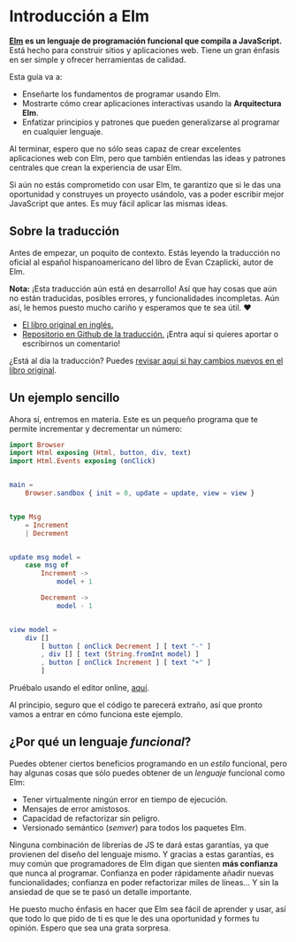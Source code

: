 # Introducción a Elm

**[Elm](https://elm-lang.org/) es un lenguaje de programación funcional que compila a JavaScript.** Está hecho para construir sitios y aplicaciones web. Tiene un gran énfasis en ser simple y ofrecer herramientas de calidad.

Esta guía va a:

- Enseñarte los fundamentos de programar usando Elm.
- Mostrarte cómo crear aplicaciones interactivas usando la **Arquitectura Elm**.
- Enfatizar principios y patrones que pueden generalizarse al programar en cualquier lenguaje.

Al terminar, espero que no sólo seas capaz de crear excelentes aplicaciones web con Elm, pero que también entiendas las ideas y patrones centrales que crean la experiencia de usar Elm.

Si aún no estás comprometido con usar Elm, te garantizo que si le das una oportunidad y construyes un proyecto usándolo, vas a poder escribir mejor JavaScript que antes. Es muy fácil aplicar las mismas ideas.

## Sobre la traducción

Antes de empezar, un poquito de contexto. Estás leyendo la traducción no oficial al español hispanoamericano del libro de Evan Czaplicki, autor de Elm.

**Nota:** ¡Esta traducción aún está en desarrollo! Así que hay cosas que aún no están traducidas, posibles errores, y funcionalidades incompletas. Aún así, le hemos puesto mucho cariño y esperamos que te sea útil. ❤️

- [El libro original en inglés.](https://guide.elm-lang.org/)
- [Repositorio en Github de la traducción.](https://github.com/agj/elm-guide-es) ¡Entra aquí si quieres aportar o escribirnos un comentario!

¿Está al día la traducción? Puedes [revisar aquí si hay cambios nuevos en el libro original](https://github.com/evancz/guide.elm-lang.org/compare/a6030f9968724629c374b936c552d2b8d2b30f31...master).

## Un ejemplo sencillo

Ahora sí, entremos en materia. Este es un pequeño programa que te permite incrementar y decrementar un número:

```elm
import Browser
import Html exposing (Html, button, div, text)
import Html.Events exposing (onClick)


main =
    Browser.sandbox { init = 0, update = update, view = view }


type Msg
    = Increment
    | Decrement


update msg model =
    case msg of
        Increment ->
            model + 1

        Decrement ->
            model - 1


view model =
    div []
        [ button [ onClick Decrement ] [ text "-" ]
        , div [] [ text (String.fromInt model) ]
        , button [ onClick Increment ] [ text "+" ]
        ]
```

Pruébalo usando el editor online, [aquí](https://elm-lang.org/examples/buttons).

Al principio, seguro que el código te parecerá extraño, así que pronto vamos a entrar en cómo funciona este ejemplo.

## ¿Por qué un lenguaje _funcional_?

Puedes obtener ciertos beneficios programando en un _estilo_ funcional, pero hay algunas cosas que sólo puedes obtener de un _lenguaje_ funcional como Elm:

- Tener virtualmente ningún error en tiempo de ejecución.
- Mensajes de error amistosos.
- Capacidad de refactorizar sin peligro.
- Versionado semántico (_semver_) para todos los paquetes Elm.

Ninguna combinación de librerías de JS te dará estas garantías, ya que provienen del diseño del lenguaje mismo. Y gracias a estas garantías, es muy común que programadores de Elm digan que sienten **más confianza** que nunca al programar. Confianza en poder rápidamente añadir nuevas funcionalidades; confianza en poder refactorizar miles de líneas… Y sin la ansiedad de que se te pasó un detalle importante.

He puesto mucho énfasis en hacer que Elm sea fácil de aprender y usar, así que todo lo que pido de ti es que le des una oportunidad y formes tu opinión. Espero que sea una grata sorpresa.
